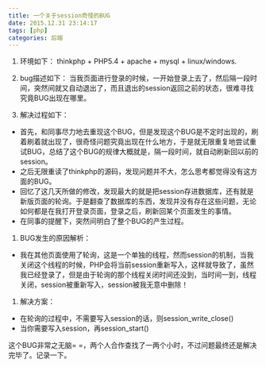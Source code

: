 ```yaml
---
title: 一个关于session奇怪的BUG
date: 2015.12.31 23:14:17
tags: [php]
categories: 后端
---
```


1. 环境如下：
thinkphp + PHP5.4 + apache + mysql + linux/windows.

1. bug描述如下：
当我页面进行登录的时候，一开始登录上去了，然后隔一段时间，突然间就又自动退出了，而且退出的session返回之前的状态，很难寻找究竟BUG出现在哪里。

1. 解决过程如下：

 - 首先，和同事尽力地去重现这个BUG，但是发现这个BUG是不定时出现的，刷着刷着就出现了，很奇怪问题究竟出现在什么地方，于是就无限重复地尝试重试BUG，总结了这个BUG的规律大概就是，隔一段时间，就自动刷新回以前的session。
 - 之后无限重读了thinkphp的源码，发现问题并不大，怎么思考都觉得没有这方面的BUG。
 - 回忆了这几天所做的修改，发现最大的就是把session存进数据库，还有就是新版页面的轮询。于是翻查了数据库的东西，发现并没有存在这些问题，无论如何都是在我打开登录页面，登录之后，刷新回某个页面发生的事情。
  - 在同事的提醒下，突然间明白了整个BUG的产生过程。

1. BUG发生的原因解析：
 - 我在其他页面使用了轮询，这是一个单独的线程，然而session的机制，当我关闭这个线程的时候，PHP会将当前session重新写入，这样就导致了，虽然我已经登录了，但是由于轮询的那个线程关闭时间还没到，当时间一到，线程关闭，session被重新写入，session被我无意中删除！

1. 解决方案：
 - 在轮询的过程中，不需要写入session的话，则session_write_close()
 - 当你需要写入session，再session_start()


这个BUG非常之无脑= =，两个人合作查找了一两个小时，不过问题最终还是解决完毕了。记录一下。